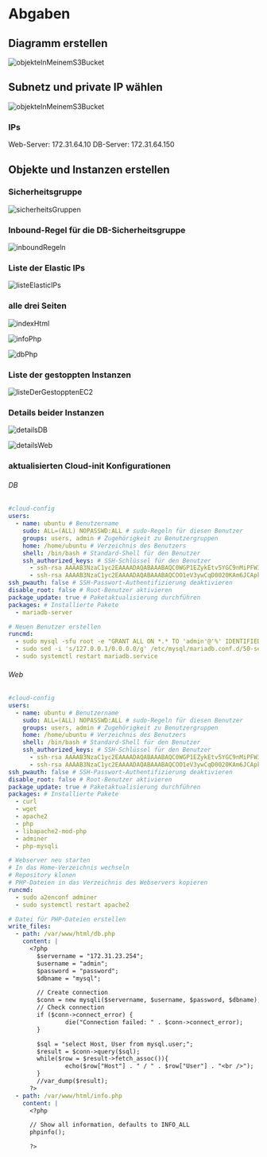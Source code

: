 # Abgaben

## Diagramm erstellen

![objekteInMeinemS3Bucket](diagramm/KN05Diagramm.png)

## Subnetz und private IP wählen

![objekteInMeinemS3Bucket](screenshot/screenshotSubnetze.png)

### IPs

Web-Server: 172.31.64.10
DB-Server: 172.31.64.150

## Objekte und Instanzen erstellen

### Sicherheitsgruppe

![sicherheitsGruppen](screenshot/sicherheitsGruppen.png)

### Inbound-Regel für die DB-Sicherheitsgruppe

![inboundRegeln](screenshot/inboundRegeln.png)

### Liste der Elastic IPs

![listeElasticIPs](screenshot/listeElasticIPs.png)

### alle drei Seiten

![indexHtml](screenshot/indexHtml.png)

![infoPhp](screenshot/infoPhp.png)

![dbPhp](screenshot/dbPhp.png)

### Liste der gestoppten Instanzen

![listeDerGestopptenEC2](screenshot/listeDerGestopptenEC2.png)

### Details beider Instanzen

![detailsDB](screenshot/detailsDB.png)

![detailsWeb](screenshot/detailsWeb.png)

### aktualisierten Cloud-init Konfigurationen

###### DB

```yaml
#cloud-config
users:
  - name: ubuntu # Benutzername
    sudo: ALL=(ALL) NOPASSWD:ALL # sudo-Regeln für diesen Benutzer
    groups: users, admin # Zugehörigkeit zu Benutzergruppen
    home: /home/ubuntu # Verzeichnis des Benutzers
    shell: /bin/bash # Standard-Shell für den Benutzer
    ssh_authorized_keys: # SSH-Schlüssel für den Benutzer
      - ssh-rsa AAAAB3NzaC1yc2EAAAADAQABAAABAQC0WGP1EZykEtv5YGC9nMiPFW3U3DmZNzKFO5nEu6uozEHh4jLZzPNHSrfFTuQ2GnRDSt+XbOtTLdcj26+iPNiFoFha42aCIzYjt6V8Z+SQ9pzF4jPPzxwXfDdkEWylgoNnZ+4MG1lNFqa8aO7F62tX0Yj5khjC0Bs7Mb2cHLx1XZaxJV6qSaulDuBbLYe8QUZXkMc7wmob3PM0kflfolR3LE7LResIHWa4j4FL6r5cQmFlDU2BDPpKMFMGUfRSFiUtaWBNXFOWHQBC2+uKmuMPYP4vJC9sBgqMvPN/X2KyemqdMvdKXnCfrzadHuSSJYEzD64Cve5Zl9yVvY4AqyBD aws-key-nussle
      - ssh-rsa AAAAB3NzaC1yc2EAAAADAQABAAABAQCOO1eV3ywCqD0020KAm6JCApkzPebcJCF0/7nBOo6PluV1+yKfmxPzR3dn/p/33uZQv6SCAb+Iaz9KGtKAUPom8DBk9nWzve02hZ6levGhKey3i0aFCbsd71RdS2DxN3UeL1JZe9jKE67c2Zc3jXoMmF1juTxR+EEeM+lUbN544IG8UIcDtgBsoDqNSnH9FG5NPGCO63ykzFUEU+77LDVS6XF5hWe7v6i+cqENVncKYY3mc9jPeY0BDgniz3KOpBd2/RwfJUMTReG+Cm8zbjGPyxHgUgGtyf18DjQd1Su9Vd1ygL8ADZQuVjtYS9VicmLhlDyGdDxDkB7NOBPJ3QfR aws-key-sandro
ssh_pwauth: false # SSH-Passwort-Authentifizierung deaktivieren
disable_root: false # Root-Benutzer aktivieren
package_update: true # Paketaktualisierung durchführen
packages: # Installierte Pakete
  - mariadb-server

# Neuen Benutzer erstellen
runcmd:
  - sudo mysql -sfu root -e "GRANT ALL ON *.* TO 'admin'@'%' IDENTIFIED BY 'password' WITH GRANT OPTION;"
  - sudo sed -i 's/127.0.0.1/0.0.0.0/g' /etc/mysql/mariadb.conf.d/50-server.cnf
  - sudo systemctl restart mariadb.service
```

###### Web

```yaml
#cloud-config
users:
  - name: ubuntu # Benutzername
    sudo: ALL=(ALL) NOPASSWD:ALL # sudo-Regeln für diesen Benutzer
    groups: users, admin # Zugehörigkeit zu Benutzergruppen
    home: /home/ubuntu # Verzeichnis des Benutzers
    shell: /bin/bash # Standard-Shell für den Benutzer
    ssh_authorized_keys: # SSH-Schlüssel für den Benutzer
      - ssh-rsa AAAAB3NzaC1yc2EAAAADAQABAAABAQC0WGP1EZykEtv5YGC9nMiPFW3U3DmZNzKFO5nEu6uozEHh4jLZzPNHSrfFTuQ2GnRDSt+XbOtTLdcj26+iPNiFoFha42aCIzYjt6V8Z+SQ9pzF4jPPzxwXfDdkEWylgoNnZ+4MG1lNFqa8aO7F62tX0Yj5khjC0Bs7Mb2cHLx1XZaxJV6qSaulDuBbLYe8QUZXkMc7wmob3PM0kflfolR3LE7LResIHWa4j4FL6r5cQmFlDU2BDPpKMFMGUfRSFiUtaWBNXFOWHQBC2+uKmuMPYP4vJC9sBgqMvPN/X2KyemqdMvdKXnCfrzadHuSSJYEzD64Cve5Zl9yVvY4AqyBD aws-key-nussle
      - ssh-rsa AAAAB3NzaC1yc2EAAAADAQABAAABAQCOO1eV3ywCqD0020KAm6JCApkzPebcJCF0/7nBOo6PluV1+yKfmxPzR3dn/p/33uZQv6SCAb+Iaz9KGtKAUPom8DBk9nWzve02hZ6levGhKey3i0aFCbsd71RdS2DxN3UeL1JZe9jKE67c2Zc3jXoMmF1juTxR+EEeM+lUbN544IG8UIcDtgBsoDqNSnH9FG5NPGCO63ykzFUEU+77LDVS6XF5hWe7v6i+cqENVncKYY3mc9jPeY0BDgniz3KOpBd2/RwfJUMTReG+Cm8zbjGPyxHgUgGtyf18DjQd1Su9Vd1ygL8ADZQuVjtYS9VicmLhlDyGdDxDkB7NOBPJ3QfR aws-key-sandro
ssh_pwauth: false # SSH-Passwort-Authentifizierung deaktivieren
disable_root: false # Root-Benutzer aktivieren
package_update: true # Paketaktualisierung durchführen
packages: # Installierte Pakete
  - curl
  - wget
  - apache2
  - php
  - libapache2-mod-php
  - adminer
  - php-mysqli

# Webserver neu starten
# In das Home-Verzeichnis wechseln
# Repository klonen
# PHP-Dateien in das Verzeichnis des Webservers kopieren
runcmd:
  - sudo a2enconf adminer
  - sudo systemctl restart apache2

# Datei für PHP-Dateien erstellen
write_files:
  - path: /var/www/html/db.php
    content: |
      <?php
        $servername = "172.31.23.254";
        $username = "admin";
        $password = "password";
        $dbname = "mysql";

        // Create connection
        $conn = new mysqli($servername, $username, $password, $dbname);
        // Check connection
        if ($conn->connect_error) {
                die("Connection failed: " . $conn->connect_error);
        }

        $sql = "select Host, User from mysql.user;";
        $result = $conn->query($sql);
        while($row = $result->fetch_assoc()){
                echo($row["Host"] . " / " . $row["User"] . "<br />");
        }
        //var_dump($result);
      ?>
  - path: /var/www/html/info.php
    content: |
      <?php

      // Show all information, defaults to INFO_ALL
      phpinfo();

      ?>
```
